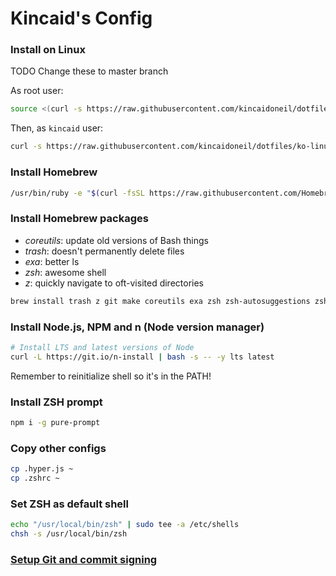 # Kincaid's Config

### Install on Linux

TODO Change these to master branch

As root user:

```bash
source <(curl -s https://raw.githubusercontent.com/kincaidoneil/dotfiles/ko-linux-refresh/add-user.sh)
```

Then, as `kincaid` user:

```bash
curl -s https://raw.githubusercontent.com/kincaidoneil/dotfiles/ko-linux-refresh/install.sh | sudo bash -s
```

### Install Homebrew

```bash
/usr/bin/ruby -e "$(curl -fsSL https://raw.githubusercontent.com/Homebrew/install/master/install)"
```

### Install Homebrew packages

- _coreutils_: update old versions of Bash things
- _trash_: doesn't permanently delete files
- _exa_: better ls
- _zsh_: awesome shell
- _z_: quickly navigate to oft-visited directories

```bash
brew install trash z git make coreutils exa zsh zsh-autosuggestions zsh-syntax-highlighting gnupg pinentry-mac
```

### Install Node.js, NPM and n (Node version manager)

```bash
# Install LTS and latest versions of Node
curl -L https://git.io/n-install | bash -s -- -y lts latest
```

Remember to reinitialize shell so it's in the PATH!

### Install ZSH prompt

```bash
npm i -g pure-prompt
```

### Copy other configs

```bash
cp .hyper.js ~
cp .zshrc ~
```

### Set ZSH as default shell

```bash
echo "/usr/local/bin/zsh" | sudo tee -a /etc/shells
chsh -s /usr/local/bin/zsh
```

### [Setup Git and commit signing](https://nathanhoad.net/how-to-git-signing-commits/)
